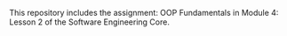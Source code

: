 This repository includes the assignment: OOP Fundamentals in Module 4: Lesson 2 of the Software Engineering Core.